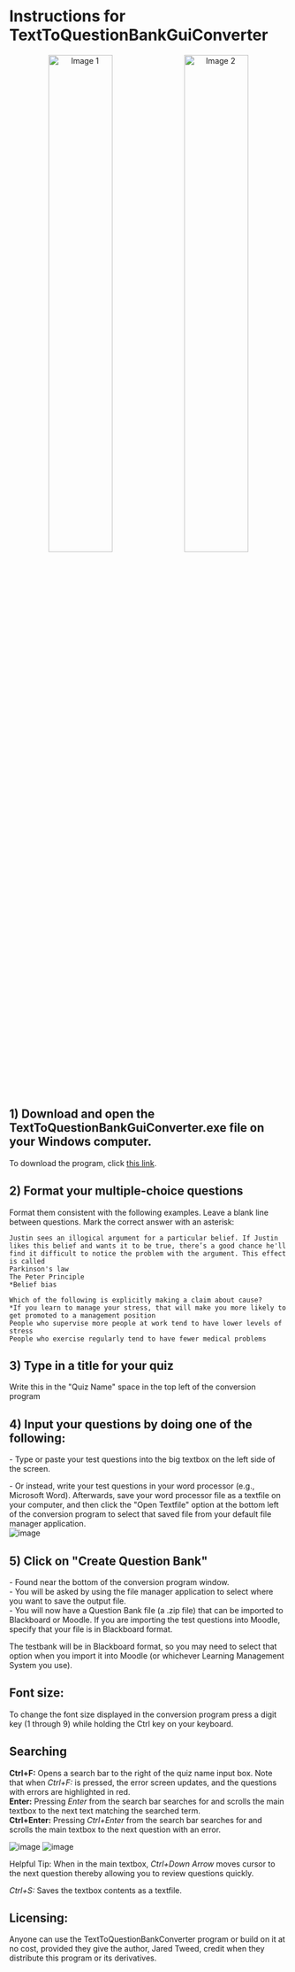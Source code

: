 # Instructions for TextToQuestionBankGuiConverter

<!--![image](https://user-images.githubusercontent.com/59375645/222648200-154b47cb-3a6d-4a9e-97a3-b7aeb357200a.png)
![image](https://user-images.githubusercontent.com/59375645/222648109-3090eb3a-add7-4f21-9b2b-8168c2f02656.png)

Notes to self:
https://stackoverflow.com/questions/48946680/how-to-avoid-the-windows-defender-smartscreen-prevented-an-unrecognized-app-fro
https://www.microsoft.com/en-us/wdsi/submission/952dbdcd-d929-44c9-a509-6e2f81773204

C:\Users\jared\Documents\GithubProjects\TextToQuestionBankConverter_TestFolder\auto-py-to-exe> python .\run.py
Add the following as additional folders in auto-py-to-exe (found using `pip show customtkinter`):
C:/Users/jared/AppData/Local/Packages/PythonSoftwareFoundation.Python.3.10_qbz5n2kfra8p0/LocalCache/local-packages/Python310/site-packages/customtkinter
C:/Users/jared/Documents/GithubProjects/TextToQuestionBankConverter/images
-->
<p align="center">
  <img src="https://user-images.githubusercontent.com/59375645/222648200-154b47cb-3a6d-4a9e-97a3-b7aeb357200a.png" alt="Image 1" style="width: 48%;" />
  <img src="https://user-images.githubusercontent.com/59375645/222648109-3090eb3a-add7-4f21-9b2b-8168c2f02656.png" alt="Image 2" style="width: 48%;" />
</p>

## 1) Download and open the TextToQuestionBankGuiConverter.exe file on your Windows computer. 

To download the program, click [this link](https://raw.githubusercontent.com/JaredTweed/TextToQuestionBankConverter/main/TextToQuestionBankGuiConverter.exe).  

## 2) Format your multiple-choice questions
Format them consistent with the following examples. Leave a blank line between questions. Mark the correct answer with an asterisk:  

```
Justin sees an illogical argument for a particular belief. If Justin likes this belief and wants it to be true, there’s a good chance he'll find it difficult to notice the problem with the argument. This effect is called  
Parkinson's law  
The Peter Principle  
*Belief bias  

Which of the following is explicitly making a claim about cause?  
*If you learn to manage your stress, that will make you more likely to get promoted to a management position  
People who supervise more people at work tend to have lower levels of stress  
People who exercise regularly tend to have fewer medical problems  
```
## 3) Type in a title for your quiz 
Write this in the "Quiz Name" space in the top left of the conversion program 

## 4) Input your questions by doing one of the following:
\- Type or paste your test questions into the big textbox on the left side of the screen.  

\- Or instead, write your test questions in your word processor (e.g., Microsoft Word). Afterwards, save your word processor file as a textfile on your computer, and then click the "Open Textfile" option at the bottom left of the conversion program to select that saved file from your default file manager application.  
![image](https://user-images.githubusercontent.com/59375645/222649652-495ab0c6-50dc-4471-a354-186b22ba65fc.png)

## 5) Click on "Create Question Bank" 
\- Found near the bottom of the conversion program window.  
\- You will be asked by using the file manager application to select where you want to save the output file.  
\- You will now have a Question Bank file (a .zip file) that can be imported to Blackboard or Moodle. If you are importing the test questions into Moodle, specify that your file is in Blackboard format.

The testbank will be in Blackboard format, so you may need to select that option when you import it into Moodle (or whichever Learning Management System you use).  

## Font size: 
To change the font size displayed in the conversion program press a digit key (1 through 9) while holding the Ctrl key on your keyboard.

## Searching
**Ctrl+F:** Opens a search bar to the right of the quiz name input box. Note that when *Ctrl+F:* is pressed, the error screen updates, and the questions with errors are highlighted in red.  
**Enter:** Pressing *Enter* from the search bar searches for and scrolls the main textbox to the next text matching the searched term.  
**Ctrl+Enter:** Pressing *Ctrl+Enter* from the search bar searches for and scrolls the main textbox to the next question with an error.

![image](https://user-images.githubusercontent.com/59375645/222653859-5c7a6eae-e2bf-4e22-9943-29facfd10cdc.png)
![image](https://user-images.githubusercontent.com/59375645/222653460-f32b0413-73ad-46ff-a3a5-2f4516b34b1b.png)

Helpful Tip: When in the main textbox, *Ctrl+Down Arrow* moves cursor to the next question thereby allowing you to review questions quickly.  

*Ctrl+S:* Saves the textbox contents as a textfile.

## Licensing: 
Anyone can use the TextToQuestionBankConverter program or build on it at no cost, provided they give the author, Jared Tweed, credit when they distribute this program or its derivatives.
